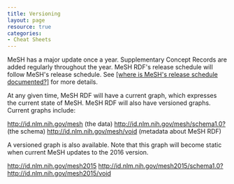 ```yaml
---
title: Versioning
layout: page
resource: true
categories:
- Cheat Sheets
---
```


MeSH has a major update once a year. Supplementary Concept Records are added regularly throughout the year. MeSH RDF's release schedule will follow MeSH's release schedule. See [[where is MeSH's release schedule documented?]]() for more details.

At any given time, MeSH RDF will have a current graph, which expresses the current state of MeSH. MeSH RDF will also have versioned graphs. Current graphs include:

<http://id.nlm.nih.gov/mesh> (the data)
<http://id.nlm.nih.gov/mesh/schema1.0?> (the schema)
<http://id.nlm.nih.gov/mesh/void> (metadata about MeSH RDF)

A versioned graph is also available. Note that this graph will become static when current MeSH updates to the 2016 version.

<http://id.nlm.nih.gov/mesh2015>
<http://id.nlm.nih.gov/mesh2015/schema1.0?>
<http://id.nlm.nih.gov/mesh2015/void>


